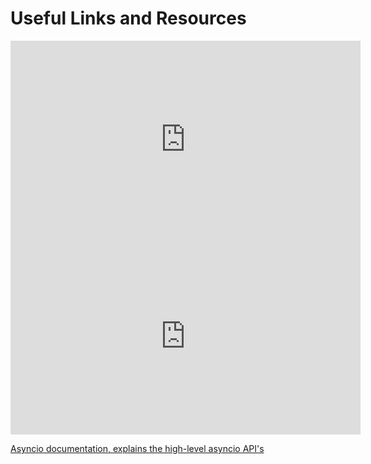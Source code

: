# Useful Links and Resources

<iframe width="560" height="315" src="https://www.youtube.com/embed/t5Bo1Je9EmE" title="YouTube video player" frameborder="0" allow="accelerometer; autoplay; clipboard-write; encrypted-media; gyroscope; picture-in-picture" allowfullscreen></iframe>

<iframe width="560" height="315" src="https://www.youtube.com/embed/nFn4_nA_yk8" title="YouTube video player" frameborder="0" allow="accelerometer; autoplay; clipboard-write; encrypted-media; gyroscope; picture-in-picture" allowfullscreen></iframe>

[Asyncio documentation, explains the high-level asyncio API's](https://docs.python.org/3/library/asyncio-task.html)

